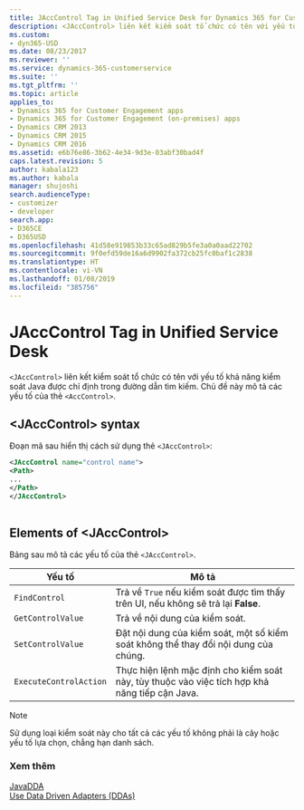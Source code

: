 ```yaml
---
title: JAccControl Tag in Unified Service Desk for Dynamics 365 for Customer Engagement apps| MicrosoftDocs
description: <JAccControl> liên kết kiểm soát tổ chức có tên với yếu tố khả năng kiểm soát Java được chỉ định trong đường dẫn tìm kiếm. Chủ đề này mô tả các yếu tố của thẻ <AccControl>.
ms.custom:
- dyn365-USD
ms.date: 08/23/2017
ms.reviewer: ''
ms.service: dynamics-365-customerservice
ms.suite: ''
ms.tgt_pltfrm: ''
ms.topic: article
applies_to:
- Dynamics 365 for Customer Engagement apps
- Dynamics 365 for Customer Engagement (on-premises) apps
- Dynamics CRM 2013
- Dynamics CRM 2015
- Dynamics CRM 2016
ms.assetid: e6b76e86-3b62-4e34-9d3e-03abf30bad4f
caps.latest.revision: 5
author: kabala123
ms.author: kabala
manager: shujoshi
search.audienceType:
- customizer
- developer
search.app:
- D365CE
- D365USD
ms.openlocfilehash: 41d58e919853b33c65ad829b5fe3a0a0aad22702
ms.sourcegitcommit: 9f0efd59de16a6d9902fa372cb25fc0baf1c2838
ms.translationtype: HT
ms.contentlocale: vi-VN
ms.lasthandoff: 01/08/2019
ms.locfileid: "385756"
---
```

# <a name="jacccontrol-tag-in-unified-service-desk"></a>JAccControl Tag in Unified Service Desk
`<JAccControl>` liên kết kiểm soát tổ chức có tên với yếu tố khả năng kiểm soát Java được chỉ định trong đường dẫn tìm kiếm. Chủ đề này mô tả các yếu tố của thẻ `<AccControl>`.  
  
## <a name="jacccontrol-syntax"></a>\<JAccControl> syntax  
 Đoạn mã sau hiển thị cách sử dụng thẻ `<JAccControl>`:  
  
```xml  
<JAccControl name="control name">  
<Path>  
...      
</Path>  
</JAccControl>  
  
```  
  
## <a name="elements-of-jacccontrol"></a>Elements of \<JAccControl>  
 Bảng sau mô tả các yếu tố của thẻ `<JAccControl>`.  
  
|Yếu tố|Mô tả|  
|-------------|-----------------|  
|`FindControl`|Trả về `True` nếu kiểm soát được tìm thấy trên UI, nếu không sẽ trả lại **False**.|  
|`GetControlValue`|Trả về nội dung của kiểm soát.|  
|`SetControlValue`|Đặt nội dung của kiểm soát, một số kiểm soát không thể thay đổi nội dung của chúng.|  
|`ExecuteControlAction`|Thực hiện lệnh mặc định cho kiểm soát này, tùy thuộc vào việc tích hợp khả năng tiếp cận Java.|  
  
> [!NOTE]
>  Sử dụng loại kiểm soát này cho tất cả các yếu tố không phải là cây hoặc yếu tố lựa chọn, chẳng hạn danh sách.  
  
### <a name="see-also"></a>Xem thêm  
 [JavaDDA](../unified-service-desk/javadda.md)   
 [Use Data Driven Adapters (DDAs)](../unified-service-desk/use-data-driven-adapters-ddas.md)
